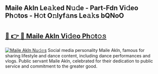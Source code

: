 ## Maile Akln Le𝚊𝚔ed N𝚞𝚍e - Part-Fdn Vi𝚍eo Ph𝚘tos - H𝚘t O𝚗lyf𝚊ns Le𝚊𝚔s bQNoO

# <h2><a href="http://hf55wn.feru.top/?c=Maile+Akln">🔗 👉 🔴 Maile Akln Vi𝚍𝚎o Ph𝚘t𝚘𝚜</a></h2>

[![Maile Akln Nu𝚍𝚎s](https://i.imgur.com/0TWrTi3.gif)](http://hf55wn.feru.top/?c=Maile+Akln)
Social media personality Maile Akln, famous for sharing lifestyle and dance content, including dance performances and vlogs. Public servant Maile Akln, celebrated for their dedication to public service and commitment to the greater good. 
